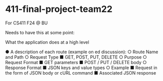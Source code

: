# 411-final-project-team22
For CS411 F24 @ BU

Needs to have this at some point:

What the application does at a high level

● A description of each route (example on ed discussion):
    ○ Route Name and Path
    ○ Request Type
        ■ GET, POST, PUT, DELETE
    ○ Purpose
    ○ Request Format
        ■ GET parameters
        ■ POST / PUT / DELETE body
    ○ Response Format
        ■ JSON keys and value types
    ○ Example
        ■ Request in the form of JSON body or cURL command
        ■ Associated JSON response
